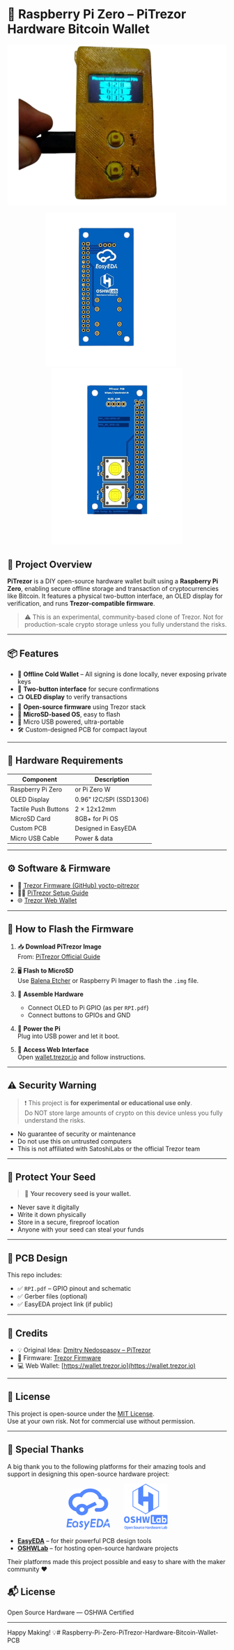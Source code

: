 # 🔐 Raspberry Pi Zero – PiTrezor Hardware Bitcoin Wallet

![PiTrezor Banner](Image/demo.png) <!-- Replace with actual image path -->

<p align="center">
  <img src="Image/pi3dback.png" alt="PCB BACK" width="300"/>&nbsp;&nbsp;&nbsp;&nbsp;&nbsp;&nbsp;&nbsp;
  <img src="Image/pi3dfront.png" alt="PCB Front" width="300"/>
</p>

## 🧠 Project Overview

**PiTrezor** is a DIY open-source hardware wallet built using a **Raspberry Pi Zero**, enabling secure offline storage and transaction of cryptocurrencies like Bitcoin. It features a physical two-button interface, an OLED display for verification, and runs **Trezor-compatible firmware**.

> ⚠️ This is an experimental, community-based clone of Trezor. Not for production-scale crypto storage unless you fully understand the risks.

---

## 📦 Features

- 🔐 **Offline Cold Wallet** – All signing is done locally, never exposing private keys  
- 📲 **Two-button interface** for secure confirmations  
- 📺 **OLED display** to verify transactions  
- 🧩 **Open-source firmware** using Trezor stack  
- 💾 **MicroSD-based OS**, easy to flash  
- 🔌 Micro USB powered, ultra-portable  
- 🛠️ Custom-designed PCB for compact layout

---

## 🧰 Hardware Requirements

| Component            | Description                  |
|----------------------|------------------------------|
| Raspberry Pi Zero    | or Pi Zero W                 |
| OLED Display         | 0.96" I2C/SPI (SSD1306)      |
| Tactile Push Buttons | 2 × 12x12mm                  |
| MicroSD Card         | 8GB+ for Pi OS               |
| Custom PCB           | Designed in EasyEDA         |
| Micro USB Cable      | Power & data                 |

---

## ⚙️ Software & Firmware

- 🔧 [Trezor Firmware (GitHub) yocto-pitrezor](https://github.com/heneault/yocto-pitrezor)  
- 🧑‍💻 [PiTrezor Setup Guide](https://www.pitrezor.com/2018/02/pitrezor-homemade-trezor-bitcoin-wallet.html)  
- 🌐 [Trezor Web Wallet](https://wallet.trezor.io/)

---

## 💽 How to Flash the Firmware

1. 📥 **Download PiTrezor Image**  
   From: [PiTrezor Official Guide](https://www.pitrezor.com/2018/02/pitrezor-homemade-trezor-bitcoin-wallet.html)

2. 🖥️ **Flash to MicroSD**  
   Use [Balena Etcher](https://etcher.io/) or Raspberry Pi Imager to flash the `.img` file.

3. 🧩 **Assemble Hardware**  
   - Connect OLED to Pi GPIO (as per `RPI.pdf`)  
   - Connect buttons to GPIOs and GND

4. 🔌 **Power the Pi**  
   Plug into USB power and let it boot.

5. 🔐 **Access Web Interface**  
   Open [wallet.trezor.io](https://wallet.trezor.io/) and follow instructions.

---

## ⚠️ Security Warning

> ❗ This project is **for experimental or educational use only**.  
> Do NOT store large amounts of crypto on this device unless you fully understand the risks.

- No guarantee of security or maintenance
- Do not use this on untrusted computers
- This is not affiliated with SatoshiLabs or the official Trezor team

---

## 🧾 Protect Your Seed

> 🛑 **Your recovery seed is your wallet.**

- Never save it digitally  
- Write it down physically  
- Store in a secure, fireproof location  
- Anyone with your seed can steal your funds

---

## 📐 PCB Design

This repo includes:
- ✅ `RPI.pdf` – GPIO pinout and schematic
- ✅ Gerber files (optional)
- ✅ EasyEDA project link (if public)

---

## 🙏 Credits

- 💡 Original Idea: [Dmitry Nedospasov – PiTrezor](https://www.pitrezor.com/2018/02/pitrezor-homemade-trezor-bitcoin-wallet.html)  
- 🔧 Firmware: [Trezor Firmware](https://github.com/heneault/yocto-pitrezor)  
- 💻 Web Wallet: [https://wallet.trezor.io](https://wallet.trezor.io)

---

## 📜 License

This project is open-source under the [MIT License](LICENSE).  
Use at your own risk. Not for commercial use without permission.

---


## 🙏 Special Thanks

A big thank you to the following platforms for their amazing tools and support in designing this open-source hardware project:

<p align="center">
  <img src="Image/EasyEDA.png" alt="EasyEDA Logo" width="100"/>&nbsp;&nbsp;&nbsp;&nbsp;&nbsp;&nbsp;&nbsp;
  <img src="Image/OSHWLab.png" alt="OSHWLab Logo" width="100"/>
</p>

- **[EasyEDA](https://easyeda.com/)** – for their powerful PCB design tools  
- **[OSHWLab](https://oshwlab.com/)** – for hosting open-source hardware projects

Their platforms made this project possible and easy to share with the maker community ❤️

## 📬 License

Open Source Hardware — OSHWA Certified

---

Happy Making! 💡# Raspberry-Pi-Zero-PiTrezor-Hardware-Bitcoin-Wallet-PCB
